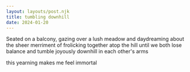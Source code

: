 ```yaml
---
layout: layouts/post.njk
title: tumbling downhill
date: 2024-01-20
---
```

Seated on a balcony, gazing over a lush meadow and daydreaming about the sheer merriment of frolicking together atop the hill until we both lose balance and tumble joyously downhill in each other's arms

this yearning makes me feel immortal